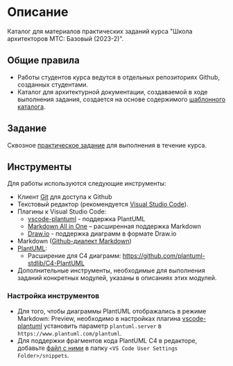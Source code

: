 # Описание

Каталог для материалов практических заданий курса "Школа архитекторов МТС: Базовый (2023-2)".

## Общие правила

- Работы студентов курса ведутся в отдельных репозиториях Github, созданных студентами.
- Каталог для архитектурной документации, создаваемой в ходе выполнения задания, создается на основе содержимого [шаблонного каталога](module_02/README.md).

## Задание

Сквозное [практическое задание](task.md) для выполнения в течение курса.

## Инструменты

Для работы используются следующие инструменты:

- Клиент [Git](https://git-scm.com/) для доступа к Github
- Текстовый редактор (рекомендуется [Visual Studio Code](https://code.visualstudio.com/)).
- Плагины к Visual Studio Code:
  - [vscode-plantuml](https://marketplace.visualstudio.com/items?itemName=jebbs.plantuml) - поддержка PlantUML
  - [Markdown All in One](https://marketplace.visualstudio.com/items?itemName=yzhang.markdown-all-in-one) – расширенная поддержка Markdown
  - [Draw.io](https://marketplace.visualstudio.com/items?itemName=hediet.vscode-drawio) - поддержка диаграмм в формате Draw.io 
- Markdown ([Github-диалект Markdown](https://docs.github.com/en/get-started/writing-on-github/getting-started-with-writing-and-formatting-on-github/basic-writing-and-formatting-syntax))
- [PlantUML](https://plantuml.com/en/):
  - Расширение для С4 диаграмм: https://github.com/plantuml-stdlib/C4-PlantUML
- Дополнительные инструменты, необходимые для выполнения заданий конкретных модулей, указаны в описаниях этих модулей.

### Настройка инструментов

- Для того, чтобы диаграммы PlantUML отображались в режиме Markdown: Preview, необходимо в настройках плагина [vscode-plantuml](https://github.com/qjebbs/vscode-plantuml) установить параметр `plantuml.server` в `https://www.plantuml.com/plantuml`.
- Для поддержки фрагментов кода PlantUML C4 в редакторе, добавьте [файл с ними](https://github.com/plantuml-stdlib/C4-PlantUML/blob/master/.vscode/C4.code-snippets) в папку `<VS Code User Settings Folder>/snippets`.
